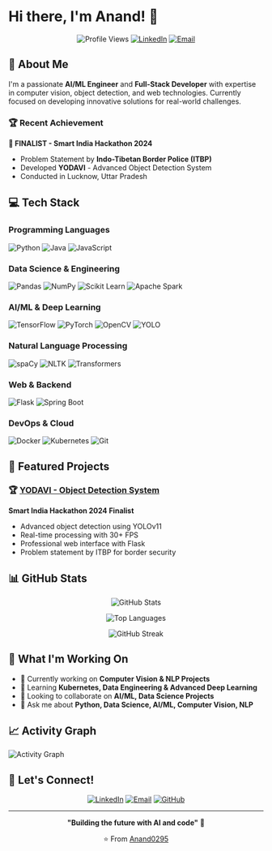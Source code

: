 # Hi there, I'm Anand! 👋

<div align="center">

![Profile Views](https://komarev.com/ghpvc/?username=Anand0295&color=blue&style=flat-square)
[![LinkedIn](https://img.shields.io/badge/LinkedIn-Connect-blue?style=flat-square&logo=linkedin)](https://linkedin.com/in/your-profile)
[![Email](https://img.shields.io/badge/Email-Contact-red?style=flat-square&logo=gmail)](mailto:your.email@example.com)

</div>

## 🚀 About Me

I'm a passionate **AI/ML Engineer** and **Full-Stack Developer** with expertise in computer vision, object detection, and web technologies. Currently focused on developing innovative solutions for real-world challenges.

### 🏆 Recent Achievement
**🥇 FINALIST - Smart India Hackathon 2024**
- Problem Statement by **Indo-Tibetan Border Police (ITBP)**
- Developed **YODAVI** - Advanced Object Detection System
- Conducted in Lucknow, Uttar Pradesh

## 💻 Tech Stack

### Programming Languages
![Python](https://img.shields.io/badge/Python-3776AB?style=flat-square&logo=python&logoColor=white)
![Java](https://img.shields.io/badge/Java-ED8B00?style=flat-square&logo=openjdk&logoColor=white)
![JavaScript](https://img.shields.io/badge/JavaScript-F7DF1E?style=flat-square&logo=javascript&logoColor=black)

### Data Science & Engineering
![Pandas](https://img.shields.io/badge/Pandas-150458?style=flat-square&logo=pandas&logoColor=white)
![NumPy](https://img.shields.io/badge/NumPy-013243?style=flat-square&logo=numpy&logoColor=white)
![Scikit Learn](https://img.shields.io/badge/Scikit_Learn-F7931E?style=flat-square&logo=scikit-learn&logoColor=white)
![Apache Spark](https://img.shields.io/badge/Apache_Spark-E25A1C?style=flat-square&logo=apache-spark&logoColor=white)

### AI/ML & Deep Learning
![TensorFlow](https://img.shields.io/badge/TensorFlow-FF6F00?style=flat-square&logo=tensorflow&logoColor=white)
![PyTorch](https://img.shields.io/badge/PyTorch-EE4C2C?style=flat-square&logo=pytorch&logoColor=white)
![OpenCV](https://img.shields.io/badge/OpenCV-27338e?style=flat-square&logo=OpenCV&logoColor=white)
![YOLO](https://img.shields.io/badge/YOLO-00FFFF?style=flat-square&logo=yolo&logoColor=black)

### Natural Language Processing
![spaCy](https://img.shields.io/badge/spaCy-09A3D5?style=flat-square&logo=spacy&logoColor=white)
![NLTK](https://img.shields.io/badge/NLTK-154f3c?style=flat-square&logo=python&logoColor=white)
![Transformers](https://img.shields.io/badge/🤗_Transformers-FFD21E?style=flat-square&logo=huggingface&logoColor=black)

### Web & Backend
![Flask](https://img.shields.io/badge/Flask-000000?style=flat-square&logo=flask&logoColor=white)
![Spring Boot](https://img.shields.io/badge/Spring_Boot-6DB33F?style=flat-square&logo=spring-boot&logoColor=white)

### DevOps & Cloud
![Docker](https://img.shields.io/badge/Docker-2496ED?style=flat-square&logo=docker&logoColor=white)
![Kubernetes](https://img.shields.io/badge/Kubernetes-326CE5?style=flat-square&logo=kubernetes&logoColor=white)
![Git](https://img.shields.io/badge/Git-F05032?style=flat-square&logo=git&logoColor=white)

## 🎯 Featured Projects

### 🏆 [YODAVI - Object Detection System](https://github.com/Anand0295/YODAVI)
**Smart India Hackathon 2024 Finalist**
- Advanced object detection using YOLOv11
- Real-time processing with 30+ FPS
- Professional web interface with Flask
- Problem statement by ITBP for border security

## 📊 GitHub Stats

<div align="center">

![GitHub Stats](https://github-readme-stats.vercel.app/api?username=Anand0295&show_icons=true&theme=radical&hide_border=true)

![Top Languages](https://github-readme-stats.vercel.app/api/top-langs/?username=Anand0295&layout=compact&theme=radical&hide_border=true)

![GitHub Streak](https://github-readme-streak-stats.herokuapp.com/?user=Anand0295&theme=radical&hide_border=true)

</div>

## 🌟 What I'm Working On

- 🔭 Currently working on **Computer Vision & NLP Projects**
- 🌱 Learning **Kubernetes, Data Engineering & Advanced Deep Learning**
- 👯 Looking to collaborate on **AI/ML, Data Science Projects**
- 💬 Ask me about **Python, Data Science, AI/ML, Computer Vision, NLP**

## 📈 Activity Graph

![Activity Graph](https://github-readme-activity-graph.vercel.app/graph?username=Anand0295&theme=react-dark&hide_border=true)

## 🤝 Let's Connect!

<div align="center">

[![LinkedIn](https://img.shields.io/badge/LinkedIn-0077B5?style=for-the-badge&logo=linkedin&logoColor=white)](https://linkedin.com/in/your-profile)
[![Email](https://img.shields.io/badge/Gmail-D14836?style=for-the-badge&logo=gmail&logoColor=white)](mailto:your.email@example.com)
[![GitHub](https://img.shields.io/badge/GitHub-100000?style=for-the-badge&logo=github&logoColor=white)](https://github.com/Anand0295)

</div>

---

<div align="center">

**"Building the future with AI and code"** 🚀

⭐ From [Anand0295](https://github.com/Anand0295)

</div>
